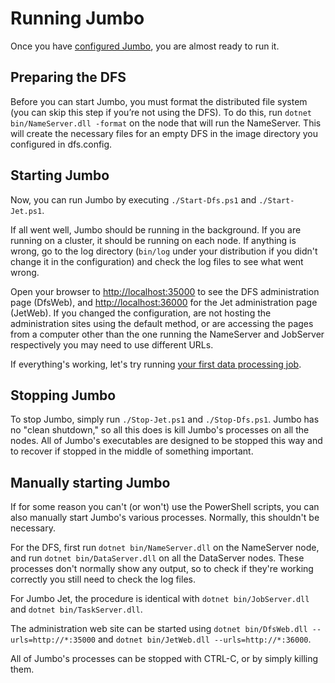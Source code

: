 # Running Jumbo

Once you have [configured Jumbo](Configuration.md), you are almost ready to run it.

## Preparing the DFS

Before you can start Jumbo, you must format the distributed file system (you can skip this step if
you’re not using the DFS). To do this, run `dotnet bin/NameServer.dll -format` on the node that will
run the NameServer. This will create the necessary files for an empty DFS in the image directory
you configured in dfs.config.

## Starting Jumbo

Now, you can run Jumbo by executing `./Start-Dfs.ps1` and `./Start-Jet.ps1`.

If all went well, Jumbo should be running in the background. If you are running on a cluster, it
should be running on each node. If anything is wrong, go to the log directory (`bin/log` under your
distribution if you didn't change it in the configuration) and check the log files to see what went
wrong.

Open your browser to [http://localhost:35000](http://localhost:35000/) to see the DFS administration
page (DfsWeb), and [http://localhost:36000](http://localhost:36000/) for the Jet administration page
(JetWeb). If you changed the configuration, are not hosting the administration sites using the
default method, or are accessing the pages from a computer other than the one running the NameServer
and JobServer respectively you may need to use different URLs.

If everything's working, let's try running [your first data processing job](FirstJob.md).

## Stopping Jumbo

To stop Jumbo, simply run `./Stop-Jet.ps1` and `./Stop-Dfs.ps1`. Jumbo has no "clean shutdown," so
all this does is kill Jumbo's processes on all the nodes. All of Jumbo's executables are designed
to be stopped this way and to recover if stopped in the middle of something important.

## Manually starting Jumbo

If for some reason you can't (or won't) use the PowerShell scripts, you can also manually start
Jumbo's various processes. Normally, this shouldn't be necessary.

For the DFS, first run `dotnet bin/NameServer.dll` on the NameServer node, and run
`dotnet bin/DataServer.dll` on all the DataServer nodes. These processes don't normally show any
output, so to check if they're working correctly you still need to check the log files.

For Jumbo Jet, the procedure is identical with `dotnet bin/JobServer.dll` and
`dotnet bin/TaskServer.dll`.

The administration web site can be started using `dotnet bin/DfsWeb.dll --urls=http://*:35000` and
`dotnet bin/JetWeb.dll --urls=http://*:36000`.

All of Jumbo's processes can be stopped with CTRL-C, or by simply killing them.
